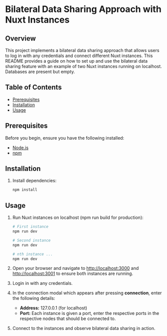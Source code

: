 # Bilateral Data Sharing Approach with Nuxt Instances

## Overview

This project implements a bilateral data sharing approach that allows users to log in with any credentials and connect different Nuxt instances. This README provides a guide on how to set up and use the bilateral data sharing feature with an example of two Nuxt instances running on localhost. Databases are present but empty.

## Table of Contents

- [Prerequisites](#prerequisites)
- [Installation](#installation)
- [Usage](#usage)

## Prerequisites

Before you begin, ensure you have the following installed:

- [Node.js](https://nodejs.org/) 
- [npm](https://www.npmjs.com/) 

## Installation

1. Install dependencies:

    ```bash
    npm install
    ```

## Usage

1. Run Nuxt instances on localhost (npm run build for production):

    ```bash
    # First instance
    npm run dev 

    # Second instance 
    npm run dev 

    # nth instance ...
    npm run dev
    ```

2. Open your browser and navigate to [http://localhost:3000](http://localhost:3000) and [http://localhost:3001](http://localhost:3001) to ensure both instances are running. 

3. Login in with any credentials.

4. In the connection modal which appears after pressing **connection**, enter the following details:

    - **Address:** 127.0.0.1 (for localhost)
    - **Port:** Each instance is given a port, enter the respective ports in the respective nodes that should be connected to.

5. Connect to the instances and observe bilateral data sharing in action.
